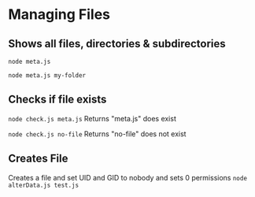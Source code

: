 # Managing Files

## Shows all files, directories & subdirectories 

`node meta.js`

`node meta.js my-folder`

## Checks if file exists 
`node check.js meta.js`
Returns "meta.js" does exist

`node check.js no-file`
Returns "no-file" does not exist

## Creates File
Creates a file and set UID and GID to nobody and sets 0 permissions
`node alterData.js test.js`


